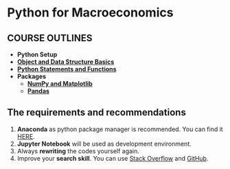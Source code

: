 # Python for Macroeconomics

## COURSE OUTLINES

- **Python Setup**
- [**Object and Data Structure Basics**](https://github.com/saeed-saffari/Py-for-Econ-fall2022-ATU/blob/main/MSc%20Macroeconomics/1.%20Data%20Structure%20Basics.ipynb)
- [**Python Statements and Functions**]() 
- **Packages** 
  - [**NumPy and Matplotlib**]()
  - [**Pandas** ]()


## The requirements and recommendations

1. **Anaconda** as python package manager is recommended. You can find it [HERE](https://www.anaconda.com/products/distribution).
2. **Jupyter Notebook** will be used as development environment.
3. Always **rewriting** the codes yourself again.
4. Improve your **search skill**. You can use [Stack Overflow](https://stackoverflow.com/) and [GitHub](https://github.com/).
